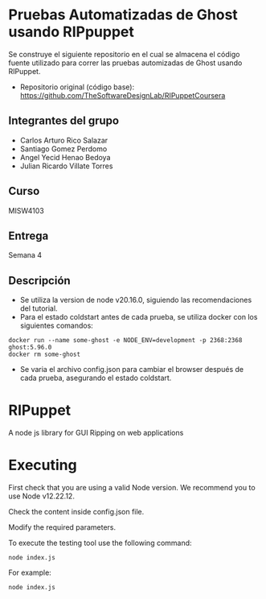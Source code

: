 # Pruebas Automatizadas de Ghost usando RIPpuppet 
Se construye el siguiente repositorio en el cual se almacena el código fuente utilizado para correr las pruebas automizadas de Ghost usando RIPuppet.

- Repositorio original (código base): https://github.com/TheSoftwareDesignLab/RIPuppetCoursera

## Integrantes del grupo
- Carlos Arturo Rico Salazar
- Santiago Gomez Perdomo
- Angel Yecid Henao Bedoya
- Julian Ricardo Villate Torres

## Curso
MISW4103

## Entrega
Semana 4

## Descripción
- Se utiliza la version de node v20.16.0, siguiendo las recomendaciones del tutorial.
- Para el estado coldstart antes de cada prueba, se utiliza docker con los siguientes comandos:
```
docker run --name some-ghost -e NODE_ENV=development -p 2368:2368 ghost:5.96.0
docker rm some-ghost
```
- Se varia el archivo config.json para cambiar el browser después de cada prueba, asegurando el estado coldstart.


# RIPuppet
A node js library for GUI Ripping on web applications

# Executing

First check that you are using a valid Node version. We recommend you to use Node v12.22.12.

Check the content inside config.json file.

Modify the required parameters.

To execute the testing tool use the following command:

```
node index.js

```

For example:

```
node index.js

```
